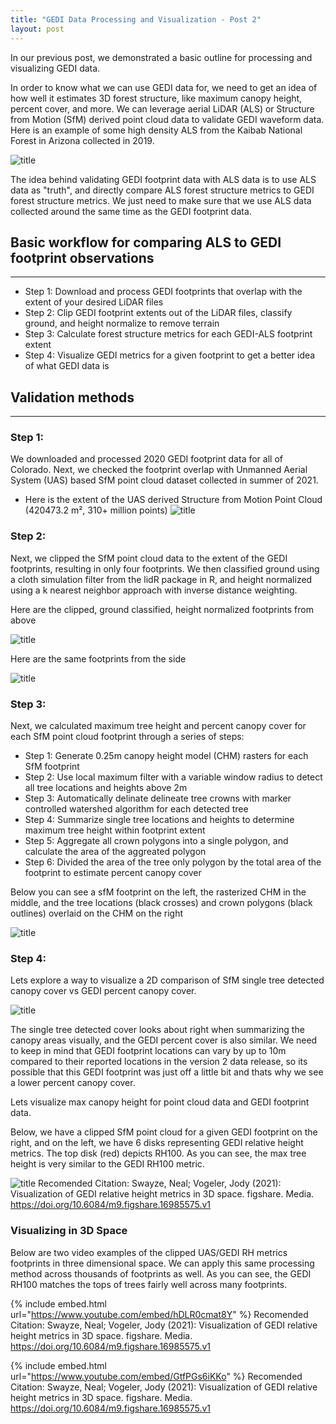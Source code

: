 ```yaml
---
title: "GEDI Data Processing and Visualization - Post 2"
layout: post
---
```


In our previous post, we demonstrated a basic outline for processing and visualizing GEDI data.

In order to know what we can use GEDI data for, we need to get an idea of how well it estimates 3D forest structure, like maximum canopy height, percent cover, and more. We can leverage aerial LiDAR (ALS) or Structure from Motion (SfM) derived point cloud data to validate GEDI waveform data. Here is an example of some high density ALS from the Kaibab National Forest in Arizona collected in 2019. 

![title](/lab_projects_photos/gedi_project_photos/gedi_post_2_als_example.jpg)

The idea behind validating GEDI footprint data with ALS data is to use ALS data as "truth", and directly compare ALS forest structure metrics to GEDI forest structure metrics. We just need to make sure that we use ALS data collected around the same time as the GEDI footprint data. 

## Basic workflow for comparing ALS to GEDI footprint observations

--- 

  - Step 1: Download and process GEDI footprints that overlap with the extent of your desired LiDAR files
  - Step 2: Clip GEDI footprint extents out of the LiDAR files, classify ground, and height normalize to remove terrain
  - Step 3: Calculate forest structure metrics for each GEDI-ALS footprint extent
  - Step 4: Visualize GEDI metrics for a given footprint to get a better idea of what GEDI data is

## Validation methods

--- 

### Step 1: 
We downloaded and processed 2020 GEDI footprint data for all of Colorado. Next, we checked the footprint overlap with Unmanned Aerial System (UAS) based SfM point cloud dataset collected in summer of 2021.

- Here is the extent of the UAS derived Structure from Motion Point Cloud (420473.2 m², 310+ million points)
![title](/lab_projects_photos/gedi_project_photos/gedi_post_2_sfm_point_cloud.JPG)

### Step 2:
Next, we clipped the SfM point cloud data to the extent of the GEDI footprints, resulting in only four footprints. We then classified ground using a cloth simulation filter from the lidR package in R, and height normalized using a k nearest neighbor approach with inverse distance weighting.

Here are the clipped, ground classified, height normalized footprints from above

![title](/lab_projects_photos/gedi_project_photos/gedi_post_2_sfm_vertical_example.jpg)

Here are the same footprints from the side

![title](/lab_projects_photos/gedi_project_photos/gedi_post_2_sfm_horizontal_example.jpg)

### Step 3: 
Next, we calculated maximum tree height and percent canopy cover for each SfM point cloud footprint through a series of steps: 
  - Step 1: Generate 0.25m canopy height model (CHM) rasters for each SfM footprint
  - Step 2: Use local maximum filter with a variable window radius to detect all tree locations and heights above 2m 
  - Step 3: Automatically delinate delineate tree crowns with marker controlled watershed algorithm for each detected tree
  - Step 4: Summarize single tree locations and heights to determine maximum tree height within footprint extent
  - Step 5: Aggregate all crown polygons into a single polygon, and calculate the area of the aggreated polygon
  - Step 6: Divided the area of the tree only polygon by the total area of the footprint to estimate percent canopy cover

Below you can see a sfM footprint on the left, the rasterized CHM in the middle, and the tree locations (black crosses) and crown polygons (black outlines) overlaid on the CHM on the right

![title](/lab_projects_photos/gedi_project_photos/gedi_post_2_single_tree_extraction.JPG)

### Step 4: 

Lets explore a way to visualize a 2D comparison of SfM single tree detected canopy cover vs GEDI percent canopy cover.

![title](/lab_projects_photos/gedi_project_photos/gedi_post_2_cover_example_v1.png)

The single tree detected cover looks about right when summarizing the canopy areas visually, and the GEDI percent cover is also similar. We need to keep in mind that GEDI footprint locations can vary by up to 10m compared to their reported locations in the version 2 data release, so its possible that this GEDI footprint was just off a little bit and thats why we see a lower percent canopy cover.

Lets visualize max canopy height for point cloud data and GEDI footprint data.

Below, we have a clipped SfM point cloud for a given GEDI footprint on the right, and on the left, we have 6 disks representing GEDI relative height metrics. The top disk (red) depicts RH100. As you can see, the max tree height is very similar to the GEDI RH100 metric. 

![title](/lab_projects_photos/gedi_project_photos/gedi_post_2_rh_metrics_visualized.jpg)
Recomended Citation: Swayze, Neal; Vogeler, Jody (2021): Visualization of GEDI relative height metrics in 3D space. figshare. Media. https://doi.org/10.6084/m9.figshare.16985575.v1 

### Visualizing in 3D Space 

Below are two video examples of the clipped UAS/GEDI RH metrics footprints in three dimensional space. We can apply this same processing method across thousands of footprints as well. As you can see, the GEDI RH100 matches the tops of trees fairly well across many footprints.

{% include embed.html url="https://www.youtube.com/embed/hDLR0cmat8Y" %} Recomended Citation: Swayze, Neal; Vogeler, Jody (2021): Visualization of GEDI relative height metrics in 3D space. figshare. Media. https://doi.org/10.6084/m9.figshare.16985575.v1 

{% include embed.html url="https://www.youtube.com/embed/GtfPGs6iKKo" %} Recomended Citation: Swayze, Neal; Vogeler, Jody (2021): Visualization of GEDI relative height metrics in 3D space. figshare. Media. https://doi.org/10.6084/m9.figshare.16985575.v1
